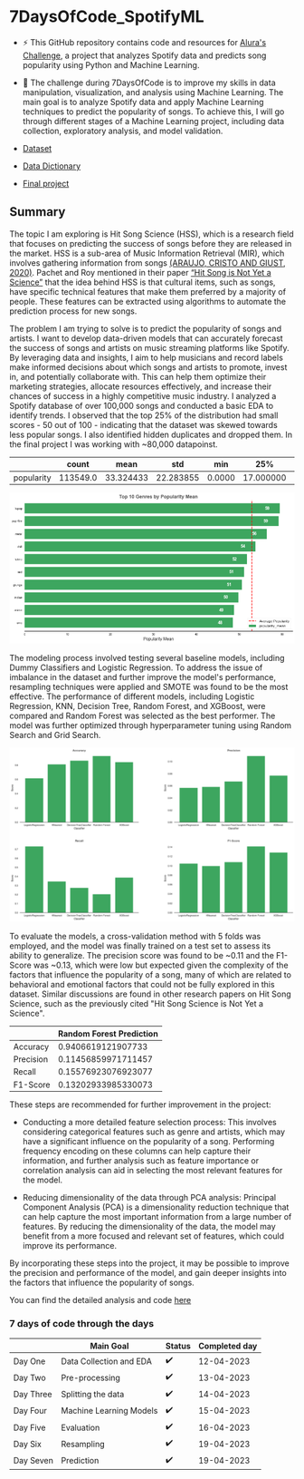 # 7DaysOfCode_SpotifyML

- ⚡ This GitHub repository contains code and resources for [Alura's Challenge](https://7daysofcode.io/matricula/machine-learning), a project that analyzes Spotify data and predicts song popularity using Python and Machine Learning. 


- 🔭 The challenge during 7DaysOfCode is to improve my skills in data manipulation, visualization, and analysis using Machine Learning. The main goal is to analyze Spotify data and apply Machine Learning techniques to predict the popularity of songs. To achieve this, I will go through different stages of a Machine Learning project, including data collection, exploratory analysis, and model validation.

- [Dataset](https://www.kaggle.com/datasets/maharshipandya/-spotify-tracks-dataset?utm_source=ActiveCampaign&utm_medium=email&utm_content=%237DaysOfCode+-+Machine+Learning+1%2F7%3A+Coleta+de+dados+e+An%C3%A1lise+Explorat%C3%B3ria&utm_campaign=%5BAlura+%237Days+Of+Code%5D%28Js+e+DOM+-+3%C2%AA+Ed+%29+1%2F7)
- [Data Dictionary](https://github.com/biancaportela/7DaysOfCode_SpotifyML/blob/main/data/data_dictionary.md)

- [Final project](https://github.com/biancaportela/7DaysOfCode_SpotifyML/blob/main/projeto_final.ipynb)

## Summary

The topic I am exploring is Hit Song Science (HSS), which is a research field that focuses on predicting the success of songs before they are released in the market. HSS is a sub-area of Music Information Retrieval (MIR), which involves gathering information from songs [(ARAUJO, CRISTO AND GIUST, 2020)](https://seer.ufrgs.br/rita/article/view/RITA_VOL27_NR4_108). Pachet and Roy mentioned in their paper [“Hit Song is Not Yet a Science”](https://ismir2008.ismir.net/papers/ISMIR2008_133.pdf) that the idea behind HSS is that cultural items, such as songs, have specific technical features that make them preferred by a majority of people. These features can be extracted using algorithms to automate the prediction process for new songs.

The problem I am trying to solve is to predict the popularity of songs and artists. I want to develop data-driven models that can accurately forecast the success of songs and artists on music streaming platforms like Spotify. By leveraging data and insights, I aim to help musicians and record labels make informed decisions about which songs and artists to promote, invest in, and potentially collaborate with. This can help them optimize their marketing strategies, allocate resources effectively, and increase their chances of success in a highly competitive music industry. I analyzed a Spotify database of over 100,000 songs and conducted a basic EDA to identify trends. I observed that the top 25% of the distribution had small scores - 50 out of 100 - indicating that the dataset was skewed towards less popular songs. I also identified hidden duplicates and dropped them. In the final project I was working with ~80,000 datapoinst.

| | count	    | mean	    |     std	  |  min	 |  25%	      |   50%	    |   75%	  |   max   |
|-----------|-----------|-----------|-----------|--------|------------|-----------|---------|---------|
popularity	| 113549.0	| 33.324433	| 22.283855 |	0.0000 |	17.000000 |	35.000000 |	50.0000 |	100.00000

<p float='center'>
  <img src='https://github.com/biancaportela/7DaysOfCode_SpotifyML/blob/main/pictures/mean_popularity.png?raw=true'>
</p>
  
The modeling process involved testing several baseline models, including Dummy Classifiers and Logistic Regression. To address the issue of imbalance in the dataset and further improve the model's performance, resampling techniques were applied and SMOTE was found to be the most effective. The performance of different models, including Logistic Regression, KNN, Decision Tree, Random Forest, and XGBoost, were compared and Random Forest was selected as the best performer. The model was further optimized through hyperparameter tuning using Random Search and Grid Search.

<p float='center'>
  <img src='https://github.com/biancaportela/7DaysOfCode_SpotifyML/blob/main/pictures/smote_metrics.png?raw=true'>
</p>

To evaluate the models, a cross-validation method with 5 folds was employed, and the model was finally trained on a test set to assess its ability to generalize. The precision score was found to be ~0.11 and the F1-Score was ~0.13, which were low but expected given the complexity of the factors that influence the popularity of a song, many of which are related to behavioral and emotional factors that could not be fully explored in this dataset. Similar discussions are found in other research papers on Hit Song Science, such as the previously cited "Hit Song Science is Not Yet a Science".

|           | Random Forest Prediction |
|-----------|--------------------------|
| Accuracy  |   0.9406619121907733     |
| Precision |   0.11456859971711457    |
| Recall    |   0.15576923076923077    |
| F1-Score  |  0.13202933985330073     |

These steps are recommended for further improvement in the project:

   - Conducting a more detailed feature selection process: This involves considering categorical features such as genre and artists, which may have a significant influence on the popularity of a song. Performing frequency encoding on these columns can help capture their information, and further analysis such as feature importance or correlation analysis can aid in selecting the most relevant features for the model.

   - Reducing dimensionality of the data through PCA analysis: Principal Component Analysis (PCA) is a dimensionality reduction technique that can help capture the most important information from a large number of features. By reducing the dimensionality of the data, the model may benefit from a more focused and relevant set of features, which could improve its performance.
   
By incorporating these steps into the project, it may be possible to improve the precision and performance of the model, and gain deeper insights into the factors that influence the popularity of songs.

You can find the detailed analysis and code [here](https://github.com/biancaportela/7DaysOfCode_SpotifyML/blob/main/projeto_final.ipynb)

### 7 days of code through the days

|       | Main Goal   | Status | Completed day | 
|-------|--------------|--------|----------------|
| Day One | Data Collection and EDA   | ✔️    | 12-04-2023       | 
| Day Two  | Pre-processing  | ✔️    | 13-04-2023         | 
| Day Three  | Splitting the data | ✔️      | 14-04-2023         | 
| Day Four   | Machine Learning Models     |  ✔️     | 15-04-2023        |
| Day Five   | Evaluation  | ✔️      | 16-04-2023          | 
| Day Six   | Resampling  | ✔️      | 19-04-2023          | 
| Day Seven   | Prediction | ✔️      | 19-04-2023         |
